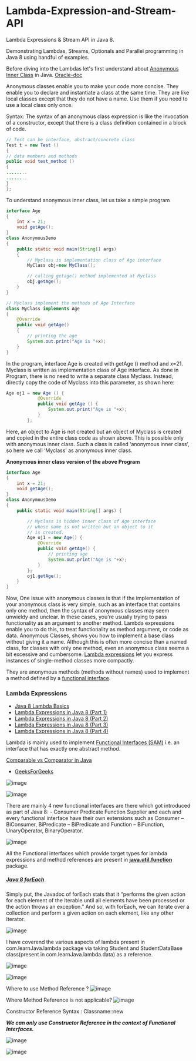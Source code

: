 # Lambda-Expression-and-Stream-API

Lambda Expressions & Stream API in Java 8.

Demonstrating Lambdas, Streams, Optionals and Parallel programming in Java 8 using handful of examples.

Before diving into the Lambdas let's first understand about [Anonymous Inner Class](https://www.geeksforgeeks.org/anonymous-inner-class-java/) in Java. [Oracle-doc](https://docs.oracle.com/javase/tutorial/java/javaOO/anonymousclasses.html)

Anonymous classes enable you to make your code more concise. They enable you to declare and instantiate a class at the same time. They are like local classes except that they do not have a name. Use them if you need to use a local class only once.

Syntax: The syntax of an anonymous class expression is like the invocation of a constructor, except that there is a class definition contained in a block of code.

``` Java
// Test can be interface, abstract/concrete class
Test t = new Test ()
{
// data members and methods
public void test_method ()
{
........
........
}
};
```

To understand anonymous inner class, let us take a simple program
``` Java 
interface Age 
{ 
	int x = 21; 
	void getAge(); 
} 
class AnonymousDemo 
{ 
	public static void main(String[] args) 
	{ 
		// Myclass is implementation class of Age interface 
		MyClass obj=new MyClass(); 

		// calling getage() method implemented at Myclass 
		obj.getAge();	 
	} 
} 

// Myclass implement the methods of Age Interface 
class MyClass implements Age 
{ 
	@Override
	public void getAge() 
	{ 
		// printing the age 
		System.out.print("Age is "+x); 
	} 
} 
```

In the program, interface Age is created with getAge () method and x=21.  Myclass is written as implementation class of Age interface. As done in Program, there is no need to write a separate class Myclass. Instead, directly copy the code of Myclass into this parameter, as shown here:

``` Java 
Age oj1 = new Age () {
            @Override
            public void getAge () {
                System.out.print("Age is "+x);
            }
        };
```
Here, an object to Age is not created but an object of Myclass is created and copied in the entire class code as shown above. This is possible only with anonymous inner class. Such a class is called ‘anonymous inner class’, so here we call ‘Myclass’ as anonymous inner class. 

**Anonymous inner class version of the above Program**
``` Java
interface Age 
{ 
	int x = 21; 
	void getAge(); 
} 
class AnonymousDemo 
{ 
	public static void main(String[] args) { 

		// Myclass is hidden inner class of Age interface 
		// whose name is not written but an object to it 
		// is created. 
		Age oj1 = new Age() { 
			@Override
			public void getAge() { 
				// printing age 
				System.out.print("Age is "+x); 
			} 
		}; 
		oj1.getAge(); 
	} 
}
```

Now, One issue with anonymous classes is that if the implementation of your anonymous class is very simple, such as an interface that contains only one method, then the syntax of anonymous classes may seem unwieldy and unclear. In these cases, you're usually trying to pass functionality as an argument to another method. Lambda expressions enable you to do this, to treat functionality as method argument, or code as data.  Anonymous Classes, shows you how to implement a base class without giving it a name. Although this is often more concise than a named class, for classes with only one method, even an anonymous class seems a bit excessive and cumbersome. [Lambda expressions](https://docs.oracle.com/javase/tutorial/java/javaOO/lambdaexpressions.html) let you express instances of single-method classes more compactly. 

They are anonymous methods (methods without names) used to implement a method defined by a [functional interface](https://medium.com/better-programming/learn-these-4-things-and-working-with-lambda-expressions-b0ab36e0fffc).



### Lambda Expressions
* [Java 8 Lambda Basics](https://youtu.be/gpIUfj3KaOc?list=PLqq-6Pq4lTTa9YGfyhyW2CqdtW9RtY-I3)
* [Lambda Expressions in Java 8 (Part 1)](https://medium.com/@kasunprageethdissanayake/lambda-expressions-in-java-8-part-1-9de06c295723)
* [Lambda Expressions in Java 8 (Part 2)](https://medium.com/@kasunprageethdissanayake/lambda-expressions-in-java-8-part-2-83985d18115c)
* [Lambda Expressions in Java 8 (Part 3)](https://medium.com/@kasunprageethdissanayake/lambda-expressions-in-java-8-part-3-32070eb99ad7)
* [Lambda Expressions in Java 8 (Part 4)](https://medium.com/@kasunprageethdissanayake/lambda-expressions-in-java-8-part-4-ad3fe41f4be0)


Lambda is mainly used to implement [Functional Interfaces (SAM)](http://tutorials.jenkov.com/java-functional-programming/functional-interfaces.html) i.e. an interface that has exactly one abstract method.

[Comparable vs Comparator in Java](https://www.youtube.com/watch?v=oAp4GYprVHM&t=1s)
* [GeeksForGeeks](https://www.geeksforgeeks.org/comparable-vs-comparator-in-java/)


![image](https://user-images.githubusercontent.com/65066310/84444506-959a2800-ac5f-11ea-8445-eaaecfe97cfa.png)

![image](https://user-images.githubusercontent.com/65066310/84444809-3688e300-ac60-11ea-8cf1-f528a9305ecf.png)

There are mainly 4 new functional interfaces are there which got introduced as part of Java 8: -
Consumer
Predicate
Function 
Supplier
and each and every functional interface have their own extensions such as Consumer – BiConsumer, BiPredicate – BiPredicate and Function – BiFunction, UnaryOperator, BinaryOperator.


![image](https://user-images.githubusercontent.com/65066310/84444861-528c8480-ac60-11ea-9374-749c5c429b6b.png)



All the Functional interfaces which provide target types for lambda expressions and method references are present in [**java.util.function**](https://docs.oracle.com/javase/8/docs/api/java/util/function/package-summary.html) package.


##### [Java 8 forEach](https://www.baeldung.com/foreach-java)

Simply put, the Javadoc of forEach stats that it “performs the given action for each element of the Iterable until all elements have been processed or the action throws an exception.”
And so, with forEach, we can iterate over a collection and perform a given action on each element, like any other Iterator.

![image](https://user-images.githubusercontent.com/65066310/84445051-c3cc3780-ac60-11ea-8cbc-a3a7ebd18dff.png)



I have coverend the various aspects of lambda present in com.learnJava.lambda package via taking Student and StudentDataBase class(present in com.learnJava.lambda.data) as a reference.

![image](https://user-images.githubusercontent.com/65066310/84445437-a8adf780-ac61-11ea-88de-22715adf5f8f.png)


![image](https://user-images.githubusercontent.com/65066310/84445685-c2e7d580-ac61-11ea-94e0-0d499426096a.png)





Where to use Method Reference ?
![image](https://user-images.githubusercontent.com/65066310/84445846-d72bd280-ac61-11ea-9503-d1a2eb9ac2cc.png)








Where Method Reference is not applicable?
![image](https://user-images.githubusercontent.com/65066310/84445881-f1fe4700-ac61-11ea-89ba-4893175986b2.png)









Constructor Reference
Syntax :  Classname::new



***We can only use Constructor Reference in the context of Functional Interfaces.***

![image](https://user-images.githubusercontent.com/65066310/84445992-34c01f00-ac62-11ea-8dcb-de0a012f4e7f.png)





![image](https://user-images.githubusercontent.com/65066310/84446125-7d77d800-ac62-11ea-8549-06ac0111f45f.png)




